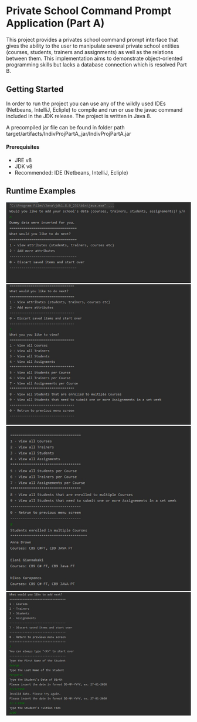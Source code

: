 # Private School Command Prompt Application (Part A)

This project provides a privates school command prompt interface that gives the ability to the user to manipulate several
private school entities (courses, students, trainers and assignments) as well as the relations between them. This 
implementation aims to demonstrate object-oriented programming skills but lacks a database connection which is resolved 
Part B.

## Getting Started

In order to run the project you can use any of the wildly used IDEs (Netbeans, IntelliJ, Ecliple) to compile and run or 
use the javac command included in the JDK release. The project is written in Java 8.
 
A precompiled jar file can be found in folder path target/artifacts/IndivProjPartA_jar/IndivProjPartA.jar 

#### Prerequisites
* JRE v8
* JDK v8
* Recommended: IDE (Netbeans, IntelliJ, Ecliple)

## Runtime Examples 

![Running Application Screenshot 1](/img/ps1.jpg)
![Running Application Screenshot 2](/img/ps2.jpg)
![Running Application Screenshot 3](/img/ps3.jpg)
![Running Application Screenshot 4](/img/ps4.jpg)
